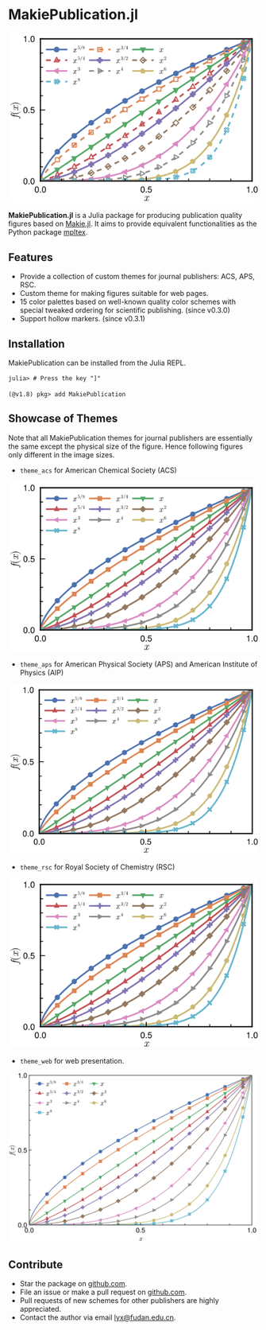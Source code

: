 # MakiePublication.jl

![APS](figures/banner/banner.svg)

**MakiePublication.jl** is a Julia package for producing publication quality figures based on [Makie.jl](https://github.com/JuliaPlots/Makie.jl). It aims to provide equivalent functionalities as the Python package [mpltex](https://github.com/liuyxpp/mpltex).

## Features

* Provide a collection of custom themes for journal publishers: ACS, APS, RSC.
* Custom theme for making figures suitable for web pages.
* 15 color palettes based on well-known quality color schemes with special tweaked ordering for scientific publishing. (since v0.3.0)
* Support hollow markers. (since v0.3.1)

## Installation

MakiePublication can be installed from the Julia REPL.

```console
julia> # Press the key "]"

(@v1.8) pkg> add MakiePublication
```

## Showcase of Themes

Note that all MakiePublication themes for journal publishers are essentially the same except the physical size of the figure. Hence following figures only different in the image sizes.

- `theme_acs` for American Chemical Society (ACS)

![ACS theme](figures/acs.svg)

- `theme_aps` for American Physical Society (APS) and American Institute of Physics (AIP)

![APS theme](figures/aps.svg)

- `theme_rsc` for Royal Society of Chemistry (RSC)

![RSC theme](figures/rsc.svg)

- `theme_web` for web presentation.

![Web theme](tutorial/complicated.svg)

## Contribute

* Star the package on [github.com](https://github.com/liuyxpp/MakiePublication.jl).
* File an issue or make a pull request on [github.com](https://github.com/liuyxpp/MakiePublication.jl).
* Pull requests of new schemes for other publishers are highly appreciated.
* Contact the author via email <lyx@fudan.edu.cn>.